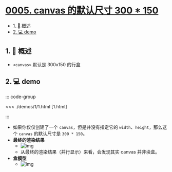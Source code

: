 # [0005. canvas 的默认尺寸 300 * 150](https://github.com/Tdahuyou/TNotes.canvas/tree/main/notes/0005.%20canvas%20%E7%9A%84%E9%BB%98%E8%AE%A4%E5%B0%BA%E5%AF%B8%20300%20*%20150)

<!-- region:toc -->

- [1. 📝 概述](#1--概述)
- [2. 💻 demo](#2--demo)

<!-- endregion:toc -->

## 1. 📝 概述

- `<canvas>` 默认是 300x150 的行盒

## 2. 💻 demo

::: code-group

<<< ./demos/1/1.html [1.html]

:::

- 如果你仅仅创建了一个 `canvas`，但是并没有指定它的 `width`、`height`，那么这个 `canvas` 的默认尺寸是 `300 * 150`。
- **最终的渲染结果**
  - ![img](https://cdn.jsdelivr.net/gh/Tdahuyou/imgs@main/2024-10-03-22-58-50.png)
  - 从最终的渲染结果（并行显示）来看，会发现其实 canvas 并非块盒。
- **盒模型**
  - ![img](https://cdn.jsdelivr.net/gh/Tdahuyou/imgs@main/2024-10-03-22-59-01.png)
